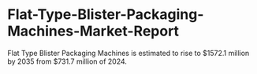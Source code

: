 # Flat-Type-Blister-Packaging-Machines-Market-Report
Flat Type Blister Packaging Machines is estimated to rise to $1572.1 million by 2035 from $731.7 million of 2024.
